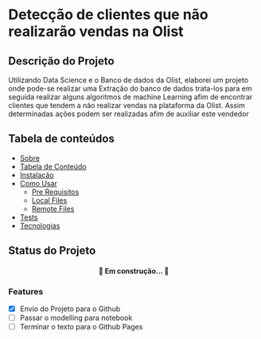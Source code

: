 # Detecção de clientes que não realizarão vendas na Olist

## Descrição do Projeto

Utilizando Data Science e o Banco de dados da Olist, elaborei um projeto onde pode-se realizar uma Extração do banco de dados trata-los para em seguida realizar alguns algoritmos de machine Learning afim de encontrar clientes que tendem a não realizar vendas na plataforma da Olist. Assim determinadas ações podem ser realizadas afim de auxiliar este vendedor

## Tabela de conteúdos

* [Sobre](#sobre)
* [Tabela de Conteúdo](#tabela_de_conteudo)
* [Instalação](#instalacao)
* [Como Usar](#como_usar)
    * [Pre Requisitos](#pre-requisitos)
    * [Local Files](#local-files)
    * [Remote Files](#remote-files)
* [Tests](#testes)
* [Tecnologias](#tecnologias)


## Status do Projeto
<h4 align="center">
    🚧 Em construção... 🚧

### Features
- [X] Envio do Projeto para o Github
- [ ] Passar o modelling para notebook
- [ ] Terminar o texto para o Github Pages